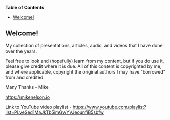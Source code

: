 <!-- START doctoc generated TOC please keep comment here to allow auto update -->
<!-- DON'T EDIT THIS SECTION, INSTEAD RE-RUN doctoc TO UPDATE -->
**Table of Contents**

- [Welcome!](#welcome)

<!-- END doctoc generated TOC please keep comment here to allow auto update -->

<h2>Welcome!</h2>
My collection of presentations, articles, audio, and videos that I have done over the years.<br>

Feel free to look and (hopefully) learn from my content, but if you do use it, please give credit where it is due.
All of this content is copyrighted by me, and where applicable, copyright the original authors I may have "borrowed" from and credited.

Many Thanks - Mike

https://mikenelson.io

Link to YouTube video playlist - https://www.youtube.com/playlist?list=PLveSed1MaJkTb5imGwYVJeounfiB5sbfw
